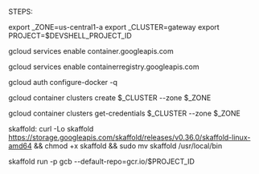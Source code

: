 STEPS: 

export _ZONE=us-central1-a
export _CLUSTER=gateway
export PROJECT=$DEVSHELL_PROJECT_ID

gcloud services enable container.googleapis.com 

gcloud services enable containerregistry.googleapis.com

gcloud auth configure-docker -q

gcloud container clusters create $_CLUSTER --zone $_ZONE

gcloud container clusters get-credentials $_CLUSTER --zone $_ZONE


skaffold:
curl -Lo skaffold https://storage.googleapis.com/skaffold/releases/v0.36.0/skaffold-linux-amd64 && chmod +x skaffold && sudo mv skaffold /usr/local/bin

skaffold run -p gcb --default-repo=gcr.io/$PROJECT_ID